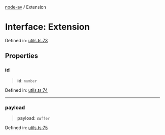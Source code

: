[node-av](../globals.md) / Extension

# Interface: Extension

Defined in: [utils.ts:73](https://github.com/seydx/av/blob/f8631fc881b394300b1479f511d55cf1c370a87f/src/api/utils.ts#L73)

## Properties

### id

> **id**: `number`

Defined in: [utils.ts:74](https://github.com/seydx/av/blob/f8631fc881b394300b1479f511d55cf1c370a87f/src/api/utils.ts#L74)

***

### payload

> **payload**: `Buffer`

Defined in: [utils.ts:75](https://github.com/seydx/av/blob/f8631fc881b394300b1479f511d55cf1c370a87f/src/api/utils.ts#L75)
